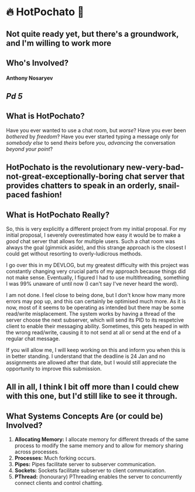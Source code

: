 # 🔥 HotPochato 🥔
Not quite ready yet, but there's a groundwork, and I'm willing to work more
---

## Who's Involved?
#### Anthony Nosaryev
_Pd 5_
---

## What is HotPochato?
Have you ever wanted to use a chat room, but *worse*?
Have you ever been *bothered* by *freedom*?
Have you ever started typing a message only for *somebody else* to send *theirs* before *you*, *advancing* the conversation *beyond your point*?

HotPochato is the revolutionary new-very-bad-not-great-exceptionally-boring chat server that provides chatters to speak in an orderly, snail-paced fashion!
---

## What is HotPochato Really?
So, this is very explicitly a different project from my initial proposal. For my initial proposal, I severely overestimated how easy it would be to make a *good* chat server that allows for multiple users. Such a chat room was always the goal (gimmick aside), and this strange approach is the closest I could get without resorting to overly-ludicrous methods.

I go over this in my DEVLOG, but my greatest difficulty with this project was constantly changing very crucial parts of my approach because things did not make sense. Eventually, I figured I had to use multithreading, something I was 99% unaware of until now (I can't say I've never heard the word).

I am not done. I feel close to being done, but I don't know how many more errors may pop up, and this can certainly be optimised much more. As it is now, most of it seems to be operating as intended but there may be some read/write misplacement. The system works by having a thread of the server choose the next subserver, which will send its PID to its respetcive client to enable their messaging ability. Sometimes, this gets heaped in with the wrong read/write, causing it to not send at all or send at the end of a regular chat message.

If you will allow me, I will keep working on this and inform you when this is in better standing. I understand that the deadline is 24 Jan and no assignments are allowed after that date, but I would still appreciate the opportunity to improve this submission.

All in all, I think I bit off more than I could chew with this one, but I'd still like to see it through.
---

## What Systems Concepts Are (or could be) Involved?
1. **Allocating Memory:** I allocate memory for different threads of the same process to modify the same memory and to allow for memory sharing across processes. 
2. **Processes:** Much forking occurs.
3. **Pipes:** Pipes facilitate server to subserver communication.
4. **Sockets:** Sockets facilitate subserver to client communication.
5. **PThread:** (honourary) PThreading enables the server to concurrently connect clients and control chatting.